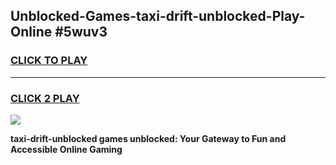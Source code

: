 
## Unblocked-Games-taxi-drift-unblocked-Play-Online #5wuv3
<h3>
<a href="https://news.freeplayer.one?title=taxi-drift-unblocked&ref=3">CLICK TO PLAY</a></h3>
<hr>

<h3>
<a href="https://news.freeplayer.one?title=taxi-drift-unblocked&ref=3">CLICK 2 PLAY</a>
  
</h3>

<a href="https://news.freeplayer.one?title=taxi-drift-unblocked&ref=3"><img src="https://clearcache.store/games.png"></a>


**taxi-drift-unblocked games unblocked: Your Gateway to Fun and Accessible Online Gaming**
